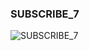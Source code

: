 ### SUBSCRIBE_7

![SUBSCRIBE_7](https://user-images.githubusercontent.com/116869307/214154306-19257a12-b760-4dda-ac8f-d9de70d1309a.png)















































